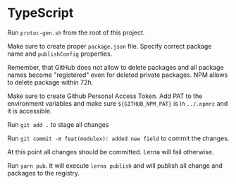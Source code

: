 # TypeScript

Run `protoc-gen.sh` from the root of this project.

Make sure to create proper `package.json` file. Specify correct package name and `publishConfig` properties.

Remember, that GitHub does not allow to delete packages and all package names become "registered" even for deleted private packages.
NPM allows to delete package within 72h.

Make sure to create Github Personal Access Token.
Add PAT to the environment variables and make sure `${GITHUB_NPM_PAT}` is in `../.npmrc` and it is accessible.

Run `git add .` to stage all changes

Run `git commit -m feat(modulex): added new field` to commit the changes.

At this point all changes should be committed. Lerna will fail otherwise.

Run `yarn pub`. It will execute `lerna publish` and will publish all change and packages to the registry.
